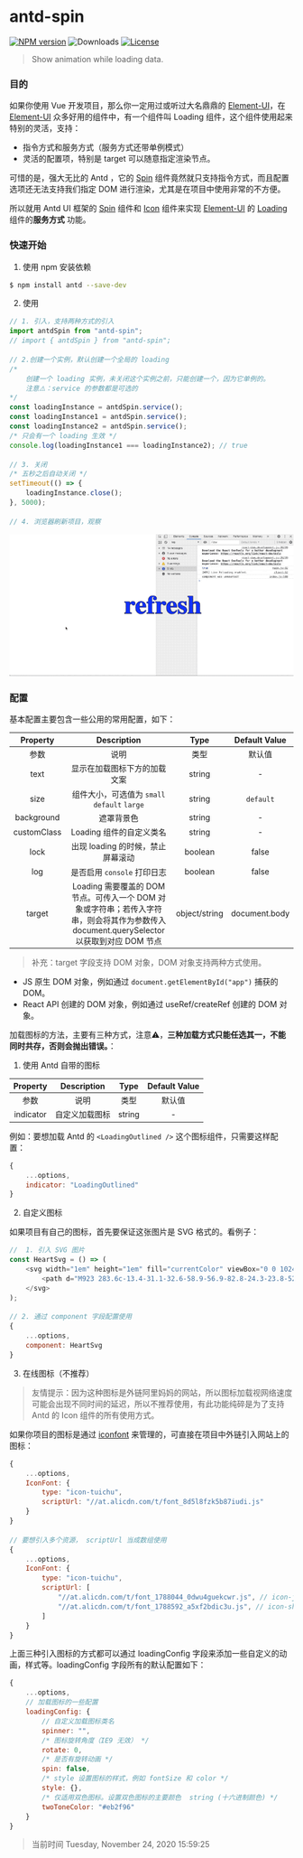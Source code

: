 # antd-spin

[![NPM version](https://img.shields.io/npm/v/antd-spin)](https://www.npmjs.com/package/antd-spin)
![Downloads](https://img.shields.io/npm/dw/antd-spin)
[![License](https://img.shields.io/npm/l/antd-spin)](./LICENSE)

> Show animation while loading data.

### 目的

如果你使用 Vue 开发项目，那么你一定用过或听过大名鼎鼎的 [Element-UI](https://element.eleme.cn/#/zh-CN/component/installation)，在 [Element-UI](https://element.eleme.cn/#/zh-CN/component/installation) 众多好用的组件中，有一个组件叫 Loading 组件，这个组件使用起来特别的灵活，支持：

- 指令方式和服务方式（服务方式还带单例模式）
- 灵活的配置项，特别是 target 可以随意指定渲染节点。

可惜的是，强大无比的 Antd ，它的 [Spin](https://ant.design/components/spin-cn/) 组件竟然就只支持指令方式，而且配置选项还无法支持我们指定 DOM 进行渲染，尤其是在项目中使用非常的不方便。

所以就用 Antd UI 框架的 [Spin](https://ant.design/components/spin-cn/) 组件和 [Icon](https://ant.design/components/icon-cn/) 组件来实现 [Element-UI](https://element.eleme.cn/#/zh-CN/component/installation) 的 [Loading](https://element.eleme.cn/#/zh-CN/component/loading) 组件的**服务方式** 功能。

### 快速开始

1. 使用 npm 安装依赖

```bash
$ npm install antd --save-dev
```

2. 使用

```js
// 1. 引入，支持两种方式的引入
import antdSpin from "antd-spin";
// import { antdSpin } from "antd-spin";

// 2.创建一个实例，默认创建一个全局的 loading
/* 
    创建一个 loading 实例，未关闭这个实例之前，只能创建一个，因为它单例的。
    注意⚠️：service 的参数都是可选的
*/
const loadingInstance = antdSpin.service();
const loadingInstance1 = antdSpin.service();
const loadingInstance2 = antdSpin.service();
/* 只会有一个 loading 生效 */
console.log(loadingInstance1 === loadingInstance2); // true

// 3. 关闭
/* 五秒之后自动关闭 */
setTimeout(() => {
    loadingInstance.close();
}, 5000);

// 4. 浏览器刷新项目，观察
```

![singleton-mode](./img/singleton-mode.gif)

### 配置

基本配置主要包含一些公用的常用配置，如下：

| Property | Description | Type | Default Value|
| :---: | :---: | :---: | :---: |
| 参数 | 说明 | 类型 | 默认值 |
| text | 显示在加载图标下方的加载文案 | string | - |
| size | 组件大小，可选值为 `small` `default` `large` | string | `default` |
| background | 遮罩背景色 | string | - |
| customClass | Loading 组件的自定义类名 | string | - |
| lock | 出现 loading 的时候，禁止屏幕滚动 | boolean | false |
| log | 是否启用 `console` 打印日志 | boolean | false |
| target | Loading 需要覆盖的 DOM 节点。可传入一个 DOM 对象或字符串；若传入字符串，则会将其作为参数传入 document.querySelector 以获取到对应 DOM 节点 | object/string | document.body |

> 补充：target 字段支持 DOM 对象，DOM 对象支持两种方式使用。
- JS 原生 DOM 对象，例如通过 `document.getElementById("app")` 捕获的 DOM。
- React API 创建的 DOM 对象，例如通过 useRef/createRef 创建的 DOM 对象。

加载图标的方法，主要有三种方式，注意⚠️，**三种加载方式只能任选其一，不能同时共存，否则会抛出错误。**：

1. 使用 Antd 自带的图标

| Property | Description | Type | Default Value|
| :---: | :---: | :---: | :---: |
| 参数 | 说明 | 类型 | 默认值 |
| indicator | 自定义加载图标 | string | - |

例如：要想加载 Antd 的 `<LoadingOutlined />` 这个图标组件，只需要这样配置：

```js
{
    ...options,
    indicator: "LoadingOutlined"
}
```
2. 自定义图标

如果项目有自己的图标，首先要保证这张图片是 SVG 格式的。看例子：

```js
//  1. 引入 SVG 图片
const HeartSvg = () => (
    <svg width="1em" height="1em" fill="currentColor" viewBox="0 0 1024 1024">
        <path d="M923 283.6c-13.4-31.1-32.6-58.9-56.9-82.8-24.3-23.8-52.5-42.4-84-55.5-32.5-13.5-66.9-20.3-102.4-20.3-49.3 0-97.4 13.5-139.2 39-10 6.1-19.5 12.8-28.5 20.1-9-7.3-18.5-14-28.5-20.1-41.8-25.5-89.9-39-139.2-39-35.5 0-69.9 6.8-102.4 20.3-31.4 13-59.7 31.7-84 55.5-24.4 23.9-43.5 51.7-56.9 82.8-13.9 32.3-21 66.6-21 101.9 0 33.3 6.8 68 20.3 103.3 11.3 29.5 27.5 60.1 48.2 91 32.8 48.9 77.9 99.9 133.9 151.6 92.8 85.7 184.7 144.9 188.6 147.3l23.7 15.2c10.5 6.7 24 6.7 34.5 0l23.7-15.2c3.9-2.5 95.7-61.6 188.6-147.3 56-51.7 101.1-102.7 133.9-151.6 20.7-30.9 37-61.5 48.2-91 13.5-35.3 20.3-70 20.3-103.3 0.1-35.3-7-69.6-20.9-101.9z" />
    </svg>
);

// 2. 通过 component 字段配置使用
{
    ...options,
    component: HeartSvg
}
```

3. 在线图标（不推荐）

> 友情提示：因为这种图标是外链阿里妈妈的网站，所以图标加载视网络速度可能会出现不同时间的延迟，所以不推荐使用，有此功能纯碎是为了支持 Antd 的 Icon 组件的所有使用方式。

如果你项目的图标是通过 [iconfont](https://www.iconfont.cn/) 来管理的，可直接在项目中外链引入网站上的图标：

```js
{
    ...options,
    IconFont: {
        type: "icon-tuichu",
        scriptUrl: "//at.alicdn.com/t/font_8d5l8fzk5b87iudi.js"
    }
}

// 要想引入多个资源， scriptUrl 当成数组使用
{
    ...options,
    IconFont: {
        type: "icon-tuichu",
        scriptUrl: [
            "//at.alicdn.com/t/font_1788044_0dwu4guekcwr.js", // icon-javascript, icon-java, icon-shoppingcart (overrided)
            "//at.alicdn.com/t/font_1788592_a5xf2bdic3u.js", // icon-shoppingcart, icon-python
        ]
    }
}

```

上面三种引入图标的方式都可以通过 loadingConfig 字段来添加一些自定义的动画，样式等。loadingConfig 字段所有的默认配置如下：

```js
{
    ...options,
    // 加载图标的一些配置
    loadingConfig: {
        // 自定义加载图标类名
        spinner: "",
        /* 图标旋转角度（IE9 无效） */
        rotate: 0,
        /* 是否有旋转动画 */
        spin: false,
        /* style 设置图标的样式，例如 fontSize 和 color */
        style: {},
        /* 仅适用双色图标。设置双色图标的主要颜色	string (十六进制颜色) */
        twoToneColor: "#eb2f96"
    }
}
```

> 当前时间 Tuesday, November 24, 2020 15:59:25 